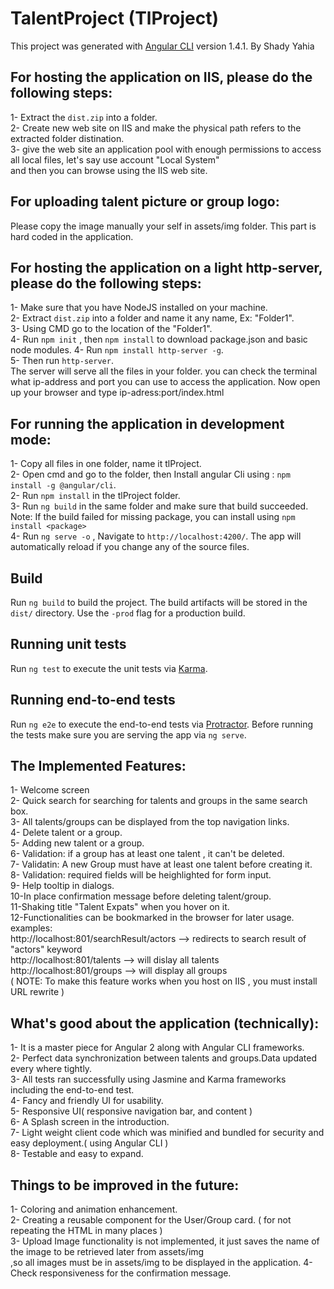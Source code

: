 # TalentProject (TlProject)

This project was generated with [Angular CLI](https://github.com/angular/angular-cli) version 1.4.1. 
By Shady Yahia

## For hosting the application on IIS, please do the following steps:

1- Extract the `dist.zip` into a folder.<br />
2- Create new web site on IIS and make the physical path refers to the extracted folder distination.<br />
3- give the web site an application pool with enough permissions to access all local files, let's say use account "Local System"<br />
and then you can browse using the IIS web site.<br />

## For uploading talent picture or group logo:
Please copy the image manually your self in assets/img folder. This part is hard coded in the application.


## For hosting the application on a light http-server, please do the following steps:

1- Make sure that you have NodeJS installed on your machine.<br /> 
2- Extract `dist.zip` into a folder and name it any name, Ex: "Folder1". <br />
3- Using CMD go to the location of the "Folder1". <br />
4- Run `npm init` ,  then `npm install` to download package.json and basic node modules.
4- Run  `npm install http-server -g`. <br />
5- Then run `http-server`. <br /> The server  will serve all the files in your folder. you can check the terminal what ip-address and port you can use to access the application. Now open up your browser and type ip-adress:port/index.html


## For running the application in development mode:
1- Copy all files in one folder, name it tlProject. <br />
2- Open cmd and go to the folder, then Install angular Cli using : `npm install -g @angular/cli`.<br />
2- Run `npm install` in the tlProject folder.<br />
3- Run `ng build` in the same folder and make sure that build succeeded.<br />
Note: If the build failed for missing package, you can install using `npm install <package>` <br />
4- Run `ng serve -o` , Navigate to `http://localhost:4200/`. The app will automatically reload if you change any of the source files.<br />

## Build

Run `ng build` to build the project. The build artifacts will be stored in the `dist/` directory. Use the `-prod` flag for a production build.

## Running unit tests

Run `ng test` to execute the unit tests via [Karma](https://karma-runner.github.io).

## Running end-to-end tests

Run `ng e2e` to execute the end-to-end tests via [Protractor](http://www.protractortest.org/).
Before running the tests make sure you are serving the app via `ng serve`.<br />


## The Implemented Features:
1- Welcome screen <br />
2- Quick search for searching for talents and groups in the same search box.<br />
3- All talents/groups can be displayed from the top navigation links.<br />
4- Delete talent or a group.<br />
5- Adding new talent or a group.<br />
6- Validation: if a group has at least one talent , it can't be deleted.<br />
7- Validatin: A new Group must have at least one talent before creating it.<br />
8- Validation: required fields will be heighlighted for form input.<br />
9- Help tooltip in dialogs.<br />
10-In place confirmation message before deleting talent/group.<br />
11-Shaking title "Talent Expats" when you hover on it.<br />
12-Functionalities can be bookmarked in the browser for later usage.<br />
   examples:<br />
   http://localhost:801/searchResult/actors --> redirects to search result of "actors" keyword<br />
   http://localhost:801/talents --> will dislay all talents<br />
   http://localhost:801/groups --> will display all groups<br />
( NOTE:  To make this feature works when you host on IIS , you must install URL rewrite )<br />

## What's good about the application (technically):
1- It is a master piece for Angular 2 along with Angular CLI frameworks.<br />
2- Perfect data synchronization between talents and groups.Data updated every where tightly.<br />
3- All tests ran successfully using Jasmine and Karma frameworks including the end-to-end test.<br />
4- Fancy and friendly UI for usability.<br />
5- Responsive UI( responsive navigation bar, and content )<br />
6- A Splash screen in the introduction.<br />
7- Light weight client code which was minified and bundled for security and easy deployment.( using Angular CLI )<br />
8- Testable and easy to expand.<br />


## Things to be improved in the future:
1- Coloring and animation enhancement.<br />
2- Creating a reusable component for the User/Group card. ( for not repeating the HTML in many places ) <br />
3- Upload Image functionality is not implemented, it just saves the name of the image to be retrieved later from assets/img <br/>
,so all images must be in assets/img to be displayed in the application.
4- Check responsiveness for the confirmation message.
